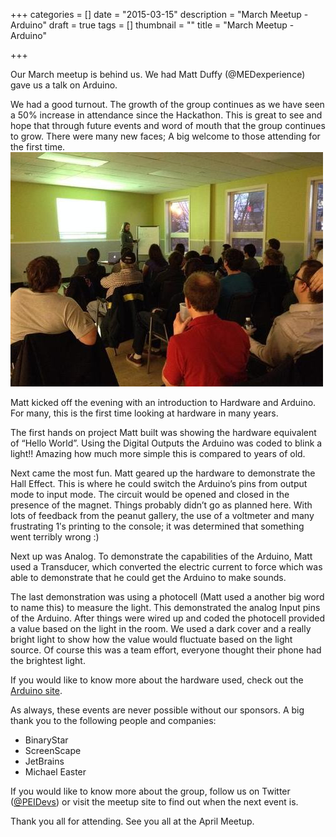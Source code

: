 +++
categories = []
date = "2015-03-15"
description = "March Meetup - Arduino"
draft = true
tags = []
thumbnail = ""
title = "March Meetup - Arduino"

+++


Our March meetup is behind us. We had Matt Duffy (@MEDexperience) gave us a talk on Arduino.

We had a good turnout. The growth of the group continues as we have seen a 50% increase in attendance since the Hackathon. This is great to see and hope that through future events and word of mouth that the group continues to grow. There were many new faces; A big welcome to those attending for the first time.![](/uploads/2017/04/24/matt_talk.jpg)

Matt kicked off the evening with an introduction to Hardware and Arduino. For many, this is the first time looking at hardware in many years.

The first hands on project Matt built was showing the hardware equivalent of “Hello World”. Using the Digital Outputs the Arduino was coded to blink a light!! Amazing how much more simple this is compared to years of old.

Next came the most fun. Matt geared up the hardware to demonstrate the Hall Effect. This is where he could switch the Arduino’s pins from output mode to input mode. The circuit would be opened and closed in the presence of the magnet. Things probably didn’t go as planned here. With lots of feedback from the peanut gallery, the use of a voltmeter and many frustrating 1′s printing to the console; it was determined that something went terribly wrong :)

Next up was Analog. To demonstrate the capabilities of the Arduino, Matt used a Transducer, which converted the electric current to force which was able to demonstrate that he could get the Arduino to make sounds.

The last demonstration was using a photocell (Matt used a another big word to name this) to measure the light. This demonstrated the analog Input pins of the Arduino. After things were wired up and coded the photocell provided a value based on the light in the room. We used a dark cover and a really bright light to show how the value would fluctuate based on the light source. Of course this was a team effort, everyone thought their phone had the brightest light.

If you would like to know more about the hardware used, check out the [Arduino site](https://www.arduino.cc/).

As always, these events are never possible without our sponsors. A big thank you to the following people and companies:

* BinaryStar
* ScreenScape
* JetBrains
* Michael Easter

If you would like to know more about the group, follow us on Twitter ([@PEIDevs](https://twitter.com/peidevs)) or visit the meetup site to find out when the next event is.

Thank you all for attending. See you all at the April Meetup.

